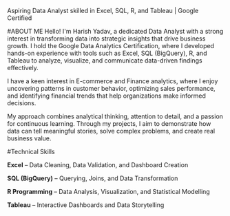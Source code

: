 Aspiring Data Analyst skilled in Excel, SQL, R, and Tableau | Google Certified

#ABOUT ME 
Hello! I'm Harish Yadav, a dedicated Data Analyst with a strong interest in transforming data into strategic insights that drive business growth. 
I hold the Google Data Analytics Certification, where I developed hands-on experience with tools such as Excel, SQL (BigQuery), R, and Tableau to analyze, visualize, and
communicate data-driven findings effectively.

I have a keen interest in E-commerce and Finance analytics, where I enjoy uncovering patterns in customer behavior, optimizing sales performance, and
identifying financial trends that help organizations make informed decisions.

My approach combines analytical thinking, attention to detail, and a passion for continuous learning. Through my projects,
I aim to demonstrate how data can tell meaningful stories, solve complex problems, and create real business value.

#Technical Skills

**Excel**           – Data Cleaning, Data Validation, and Dashboard Creation

**SQL (BigQuery)**  – Querying, Joins, and Data Transformation

**R Programming**   – Data Analysis, Visualization, and Statistical Modelling

**Tableau**        – Interactive Dashboards and Data Storytelling
